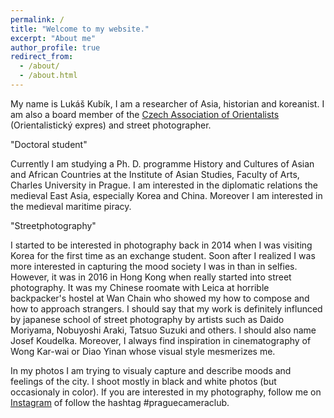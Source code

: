 ```yaml
---
permalink: /
title: "Welcome to my website."
excerpt: "About me"
author_profile: true
redirect_from: 
  - /about/
  - /about.html
---
```


My name is Lukáš Kubík, I am a researcher of Asia, historian and koreanist. I am also a board member of the [Czech Association of Orientalists](http://orientalistickyexpres.cz) (Orientalistický expres) and street photographer. 

"Doctoral student"

Currently I am studying a Ph. D. programme History and Cultures of Asian and African Countries at the Institute of Asian Studies, Faculty of Arts, Charles University in Prague. I am interested in the diplomatic relations the medieval East Asia, especially Korea and China. Moreover I am interested in the medieval maritime piracy.

"Streetphotography"

I started to be interested in photography back in 2014 when I was visiting Korea for the first time as an exchange student. Soon after I realized I was more interested in capturing the mood society I was in than in selfies. However, it was in 2016 in Hong Kong when really started into street photography. It was my Chinese roomate with Leica at horrible backpacker's hostel at Wan Chain who showed my how to compose and how to approach strangers. 
I should say that my work is definitely influnced by japanese school of street photography by artists such as Daido Moriyama, Nobuyoshi Araki, Tatsuo Suzuki and others. I should also name Josef Koudelka. Moreover, I always find inspiration in cinematography of  Wong Kar-wai or Diao Yinan whose visual style mesmerizes me. 

In my photos I am trying to visualy capture and describe moods and feelings of the city. I shoot mostly in black and white photos (but occasionaly in color). If you are interested in my photography, follow me on [Instagram](https://www.instagram.com/sifonkubik/) of follow the hashtag #praguecameraclub.